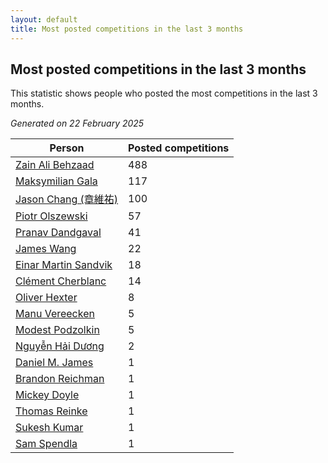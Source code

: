 ```yaml
---
layout: default
title: Most posted competitions in the last 3 months
---
```

## Most posted competitions in the last 3 months
This statistic shows people who posted the most competitions in the last 3 months.

*Generated on 22 February 2025*

| Person | Posted competitions |
| --- | --- |
| [Zain Ali Behzaad](https://www.worldcubeassociation.org/persons/2019BEHZ01) | 488 |
| [Maksymilian Gala](https://www.worldcubeassociation.org/persons/2022GALA01) | 117 |
| [Jason Chang (章維祐)](https://www.worldcubeassociation.org/persons/2023CHAN15) | 100 |
| [Piotr Olszewski](https://www.worldcubeassociation.org/persons/2013OLSZ02) | 57 |
| [Pranav Dandgaval](https://www.worldcubeassociation.org/persons/2017DAND01) | 41 |
| [James Wang](https://www.worldcubeassociation.org/persons/2015WANG87) | 22 |
| [Einar Martin Sandvik](https://www.worldcubeassociation.org/persons/2018SAND22) | 18 |
| [Clément Cherblanc](https://www.worldcubeassociation.org/persons/2014CHER05) | 14 |
| [Oliver Hexter](https://www.worldcubeassociation.org/persons/2022HEXT01) | 8 |
| [Manu Vereecken](https://www.worldcubeassociation.org/persons/2010VERE01) | 5 |
| [Modest Podzolkin](https://www.worldcubeassociation.org/persons/2017PODZ01) | 5 |
| [Nguyễn Hải Dương](https://www.worldcubeassociation.org/persons/2018DUON07) | 2 |
| [Daniel M. James](https://www.worldcubeassociation.org/persons/2012JAME04) | 1 |
| [Brandon Reichman](https://www.worldcubeassociation.org/persons/2015REIC02) | 1 |
| [Mickey Doyle](https://www.worldcubeassociation.org/persons/2021DOYL02) | 1 |
| [Thomas Reinke](https://www.worldcubeassociation.org/persons/2018REIN04) | 1 |
| [Sukesh Kumar](https://www.worldcubeassociation.org/persons/2017KUMA30) | 1 |
| [Sam Spendla](https://www.worldcubeassociation.org/persons/2015SPEN01) | 1 |
